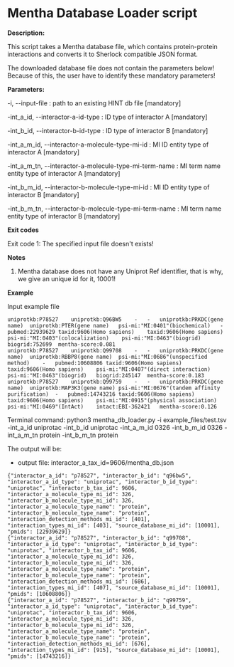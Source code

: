 # Mentha Database Loader script

**Description:**

This script takes a Mentha database file, which contains protein-protein
interactions and converts it to Sherlock compatible JSON format.

The downloaded database file does not contain the parameters below!
Because of this, the user have to identify these mandatory parameters!


**Parameters:**

-i, --input-file <path>                                       : path to an existing HINT db file [mandatory]

-int_a_id, --interactor-a-id-type <str>                       : ID type of interactor A [mandatory]

-int_b_id, --interactor-b-id-type <str>                       : ID type of interactor B [mandatory]

-int_a_m_id, --interactor-a-molecule-type-mi-id <int>         : MI ID entity type of interactor A [mandatory]

-int_a_m_tn, --interactor-a-molecule-type-mi-term-name <str>  : MI term name entity type of interactor A [mandatory]

-int_b_m_id, --interactor-b-molecule-type-mi-id <int>         : MI ID entity type of interactor B [mandatory]

-int_b_m_tn, --interactor-b-molecule-type-mi-term-name <str>  : MI term name entity type of interactor B [mandatory]


**Exit codes**

Exit code 1: The specified input file doesn't exists!


**Notes**

1) Mentha database does not have any Uniprot Ref identifier, that is why, we give an unique id for it, 10001!


**Example**

Input example file
```
uniprotkb:P78527	uniprotkb:Q96BW5	-	-	uniprotkb:PRKDC(gene name)	uniprotkb:PTER(gene name)	psi-mi:"MI:0401"(biochemical)	-	pubmed:22939629	taxid:9606(Homo sapiens)	taxid:9606(Homo sapiens)	psi-mi:"MI:0403"(colocalization)	psi-mi:"MI:0463"(biogrid)	biogrid:752699	mentha-score:0.081
uniprotkb:P78527	uniprotkb:Q99708	-	-	uniprotkb:PRKDC(gene name)	uniprotkb:RBBP8(gene name)	psi-mi:"MI:0686"(unspecified method)	-	pubmed:10608806	taxid:9606(Homo sapiens)	taxid:9606(Homo sapiens)	psi-mi:"MI:0407"(direct interaction)	psi-mi:"MI:0463"(biogrid)	biogrid:245147	mentha-score:0.183
uniprotkb:P78527	uniprotkb:Q99759	-	-	uniprotkb:PRKDC(gene name)	uniprotkb:MAP3K3(gene name)	psi-mi:"MI:0676"(tandem affinity purification)	-	pubmed:14743216	taxid:9606(Homo sapiens)	taxid:9606(Homo sapiens)	psi-mi:"MI:0915"(physical association)	psi-mi:"MI:0469"(IntAct)	intact:EBI-362421	mentha-score:0.126
```

Terminal command:
python3 mentha_db_loader.py -i example_files/test.tsv -int_a_id uniprotac -int_b_id uniprotac -int_a_m_id 0326 -int_b_m_id 0326 -int_a_m_tn protein -int_b_m_tn protein

The output will be:
- output file: interactor_a_tax_id=9606/mentha_db.json
```
{"interactor_a_id": "p78527", "interactor_b_id": "q96bw5", "interactor_a_id_type": "uniprotac", "interactor_b_id_type": "uniprotac", "interactor_b_tax_id": 9606, "interactor_a_molecule_type_mi_id": 326, "interactor_b_molecule_type_mi_id": 326, "interactor_a_molecule_type_name": "protein", "interactor_b_molecule_type_name": "protein", "interaction_detection_methods_mi_id": [401], "interaction_types_mi_id": [403], "source_database_mi_id": [10001], "pmids": [22939629]}
{"interactor_a_id": "p78527", "interactor_b_id": "q99708", "interactor_a_id_type": "uniprotac", "interactor_b_id_type": "uniprotac", "interactor_b_tax_id": 9606, "interactor_a_molecule_type_mi_id": 326, "interactor_b_molecule_type_mi_id": 326, "interactor_a_molecule_type_name": "protein", "interactor_b_molecule_type_name": "protein", "interaction_detection_methods_mi_id": [686], "interaction_types_mi_id": [407], "source_database_mi_id": [10001], "pmids": [10608806]}
{"interactor_a_id": "p78527", "interactor_b_id": "q99759", "interactor_a_id_type": "uniprotac", "interactor_b_id_type": "uniprotac", "interactor_b_tax_id": 9606, "interactor_a_molecule_type_mi_id": 326, "interactor_b_molecule_type_mi_id": 326, "interactor_a_molecule_type_name": "protein", "interactor_b_molecule_type_name": "protein", "interaction_detection_methods_mi_id": [676], "interaction_types_mi_id": [915], "source_database_mi_id": [10001], "pmids": [14743216]}
```
